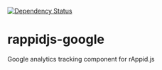 [![Dependency Status](https://david-dm.org/rappid/rappidjs-google.png)](https://david-dm.org/rappid/rappidjs-google)

rappidjs-google
===============

Google analytics tracking component for rAppid.js
